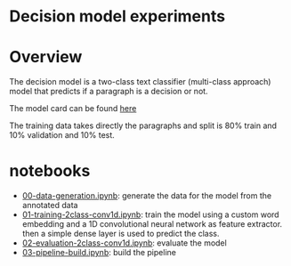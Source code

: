 # Decision model experiments

# Overview
The decision model is a two-class text classifier (multi-class approach) model that predicts if a paragraph is a decision or not.

The model card can be found [here](../../../docs/pipeline/decision-model-card.md)

The training data takes directly the paragraphs and split is 80% train and 10% validation and 10% test.

# notebooks
- [00-data-generation.ipynb](00-data-generation.ipynb): generate the data for the model from the annotated data
- [01-training-2class-conv1d.ipynb](01-training-2class-conv1d.ipynb): train the model using a custom word embedding and a 1D convolutional neural network as feature extractor. then a simple dense layer is used to predict the class.
- [02-evaluation-2class-conv1d.ipynb](02-evaluation-2class-conv1d.ipynb): evaluate the model
- [03-pipeline-build.ipynb](03-pipeline-build.ipynb): build the pipeline